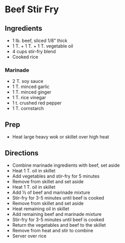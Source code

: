 # Beef Stir Fry

## Ingredients

- 1 lb. beef, sliced 1/8” thick
- 1 T. + 1 T. + 1 T. vegetable oil
- 4 cups stir-fry blend
- Cooked rice

### Marinade

- 2 T. soy sauce
- 1 T. minced garlic
- 1 T. minced ginger
- 1 T. rice vinegar
- 1 t. crushed red pepper
- 1 T. cornstarch

## Prep

- Heat large heavy wok or skillet over high heat

## Directions

- Combine marinade ingredients with beef, set aside
- Heat 1 T. oil in skillet
- Add vegetables and stir-fry for 5 minutes
- Remove from skillet and set aside
- Heat 1 T. oil in skillet
- Add ½ of beef and marinade mixture
- Stir-fry for 3-5 minutes until beef is cooked
- Remove from skillet and set aside
- Heat remaining oil in skillet
- Add remaining beef and marinade mixture
- Stir-fry for 3-5 minutes until beef is cooked
- Return the vegetables and beef to the skillet
- Remove from heat and stir to combine
- Server over rice
